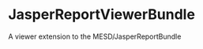 JasperReportViewerBundle
========================

A viewer extension to the MESD/JasperReportBundle
